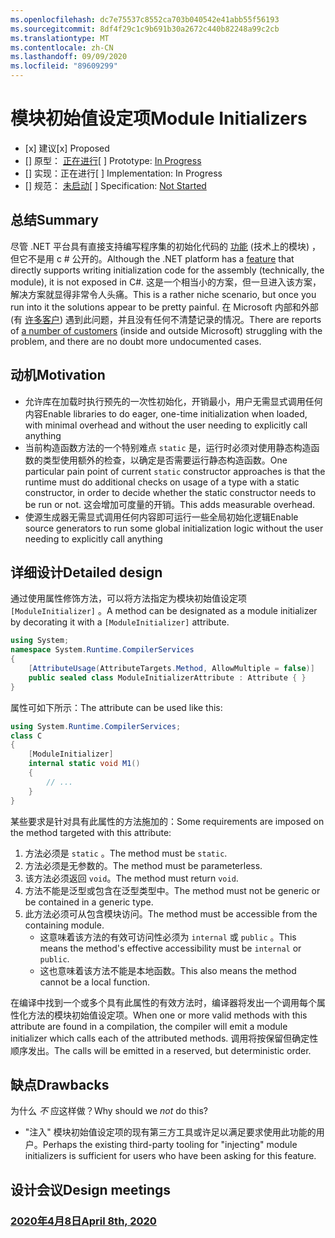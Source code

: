 ```yaml
---
ms.openlocfilehash: dc7e75537c8552ca703b040542e41abb55f56193
ms.sourcegitcommit: 8df4f29c1c9b691b30a2672c440b82248a99c2cb
ms.translationtype: MT
ms.contentlocale: zh-CN
ms.lasthandoff: 09/09/2020
ms.locfileid: "89609299"
---
```

# <a name="module-initializers"></a><span data-ttu-id="73841-101">模块初始值设定项</span><span class="sxs-lookup"><span data-stu-id="73841-101">Module Initializers</span></span>

* <span data-ttu-id="73841-102">[x] 建议</span><span class="sxs-lookup"><span data-stu-id="73841-102">[x] Proposed</span></span>
* <span data-ttu-id="73841-103">[] 原型： [正在进行](https://github.com/jnm2/roslyn/tree/module_initializer)</span><span class="sxs-lookup"><span data-stu-id="73841-103">[ ] Prototype: [In Progress](https://github.com/jnm2/roslyn/tree/module_initializer)</span></span>
* <span data-ttu-id="73841-104">[] 实现：正在进行</span><span class="sxs-lookup"><span data-stu-id="73841-104">[ ] Implementation: In Progress</span></span>
* <span data-ttu-id="73841-105">[] 规范： [未启动]()</span><span class="sxs-lookup"><span data-stu-id="73841-105">[ ] Specification: [Not Started]()</span></span>

## <a name="summary"></a><span data-ttu-id="73841-106">总结</span><span class="sxs-lookup"><span data-stu-id="73841-106">Summary</span></span>
[summary]: #summary

<span data-ttu-id="73841-107">尽管 .NET 平台具有直接支持编写程序集的初始化代码的 [功能](https://github.com/dotnet/runtime/blob/master/docs/design/specs/Ecma-335-Augments.md#module-initializer) (技术上的模块) ，但它不是用 c # 公开的。</span><span class="sxs-lookup"><span data-stu-id="73841-107">Although the .NET platform has a [feature](https://github.com/dotnet/runtime/blob/master/docs/design/specs/Ecma-335-Augments.md#module-initializer) that directly supports writing initialization code for the assembly (technically, the module), it is not exposed in C#.</span></span>  <span data-ttu-id="73841-108">这是一个相当小的方案，但一旦进入该方案，解决方案就显得非常令人头痛。</span><span class="sxs-lookup"><span data-stu-id="73841-108">This is a rather niche scenario, but once you run into it the solutions appear to be pretty painful.</span></span>  <span data-ttu-id="73841-109">在 Microsoft 内部和外部 (有 [许多客户](https://www.google.com/search?q=.net+module+constructor+c%23&oq=.net+module+constructor)) 遇到此问题，并且没有任何不清楚记录的情况。</span><span class="sxs-lookup"><span data-stu-id="73841-109">There are reports of [a number of customers](https://www.google.com/search?q=.net+module+constructor+c%23&oq=.net+module+constructor) (inside and outside Microsoft) struggling with the problem, and there are no doubt more undocumented cases.</span></span>

## <a name="motivation"></a><span data-ttu-id="73841-110">动机</span><span class="sxs-lookup"><span data-stu-id="73841-110">Motivation</span></span>
[motivation]: #motivation

- <span data-ttu-id="73841-111">允许库在加载时执行预先的一次性初始化，开销最小，用户无需显式调用任何内容</span><span class="sxs-lookup"><span data-stu-id="73841-111">Enable libraries to do eager, one-time initialization when loaded, with minimal overhead and without the user needing to explicitly call anything</span></span>
- <span data-ttu-id="73841-112">当前构造函数方法的一个特别难点 `static` 是，运行时必须对使用静态构造函数的类型使用额外的检查，以确定是否需要运行静态构造函数。</span><span class="sxs-lookup"><span data-stu-id="73841-112">One particular pain point of current `static` constructor approaches is that the runtime must do additional checks on usage of a type with a static constructor, in order to decide whether the static constructor needs to be run or not.</span></span> <span data-ttu-id="73841-113">这会增加可度量的开销。</span><span class="sxs-lookup"><span data-stu-id="73841-113">This adds measurable overhead.</span></span>
- <span data-ttu-id="73841-114">使源生成器无需显式调用任何内容即可运行一些全局初始化逻辑</span><span class="sxs-lookup"><span data-stu-id="73841-114">Enable source generators to run some global initialization logic without the user needing to explicitly call anything</span></span>

## <a name="detailed-design"></a><span data-ttu-id="73841-115">详细设计</span><span class="sxs-lookup"><span data-stu-id="73841-115">Detailed design</span></span>
[design]: #detailed-design

<span data-ttu-id="73841-116">通过使用属性修饰方法，可以将方法指定为模块初始值设定项 `[ModuleInitializer]` 。</span><span class="sxs-lookup"><span data-stu-id="73841-116">A method can be designated as a module initializer by decorating it with a `[ModuleInitializer]` attribute.</span></span>

```cs
using System;
namespace System.Runtime.CompilerServices
{
    [AttributeUsage(AttributeTargets.Method, AllowMultiple = false)]
    public sealed class ModuleInitializerAttribute : Attribute { }
}
```

<span data-ttu-id="73841-117">属性可如下所示：</span><span class="sxs-lookup"><span data-stu-id="73841-117">The attribute can be used like this:</span></span>

```cs
using System.Runtime.CompilerServices;
class C
{
    [ModuleInitializer]
    internal static void M1()
    {
        // ...
    }
}
```

<span data-ttu-id="73841-118">某些要求是针对具有此属性的方法施加的：</span><span class="sxs-lookup"><span data-stu-id="73841-118">Some requirements are imposed on the method targeted with this attribute:</span></span>
1. <span data-ttu-id="73841-119">方法必须是 `static` 。</span><span class="sxs-lookup"><span data-stu-id="73841-119">The method must be `static`.</span></span>
1. <span data-ttu-id="73841-120">方法必须是无参数的。</span><span class="sxs-lookup"><span data-stu-id="73841-120">The method must be parameterless.</span></span>
1. <span data-ttu-id="73841-121">该方法必须返回 `void`。</span><span class="sxs-lookup"><span data-stu-id="73841-121">The method must return `void`.</span></span>
1. <span data-ttu-id="73841-122">方法不能是泛型或包含在泛型类型中。</span><span class="sxs-lookup"><span data-stu-id="73841-122">The method must not be generic or be contained in a generic type.</span></span>
1. <span data-ttu-id="73841-123">此方法必须可从包含模块访问。</span><span class="sxs-lookup"><span data-stu-id="73841-123">The method must be accessible from the containing module.</span></span>
    - <span data-ttu-id="73841-124">这意味着该方法的有效可访问性必须为 `internal` 或 `public` 。</span><span class="sxs-lookup"><span data-stu-id="73841-124">This means the method's effective accessibility must be `internal` or `public`.</span></span>
    - <span data-ttu-id="73841-125">这也意味着该方法不能是本地函数。</span><span class="sxs-lookup"><span data-stu-id="73841-125">This also means the method cannot be a local function.</span></span>
    
<span data-ttu-id="73841-126">在编译中找到一个或多个具有此属性的有效方法时，编译器将发出一个调用每个属性化方法的模块初始值设定项。</span><span class="sxs-lookup"><span data-stu-id="73841-126">When one or more valid methods with this attribute are found in a compilation, the compiler will emit a module initializer which calls each of the attributed methods.</span></span> <span data-ttu-id="73841-127">调用将按保留但确定性顺序发出。</span><span class="sxs-lookup"><span data-stu-id="73841-127">The calls will be emitted in a reserved, but deterministic order.</span></span>

## <a name="drawbacks"></a><span data-ttu-id="73841-128">缺点</span><span class="sxs-lookup"><span data-stu-id="73841-128">Drawbacks</span></span>
[drawbacks]: #drawbacks

<span data-ttu-id="73841-129">为什么 *不* 应这样做？</span><span class="sxs-lookup"><span data-stu-id="73841-129">Why should we *not* do this?</span></span>

- <span data-ttu-id="73841-130">"注入" 模块初始值设定项的现有第三方工具或许足以满足要求使用此功能的用户。</span><span class="sxs-lookup"><span data-stu-id="73841-130">Perhaps the existing third-party tooling for "injecting" module initializers is sufficient for users who have been asking for this feature.</span></span>

## <a name="design-meetings"></a><span data-ttu-id="73841-131">设计会议</span><span class="sxs-lookup"><span data-stu-id="73841-131">Design meetings</span></span>

### <a name="april-8th-2020"></a>[<span data-ttu-id="73841-132">2020年4月8日</span><span class="sxs-lookup"><span data-stu-id="73841-132">April 8th, 2020</span></span>](https://github.com/dotnet/csharplang/blob/master/meetings/2020/LDM-2020-04-08.md#module-initializers)
